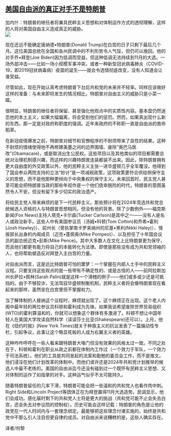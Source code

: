 <!--1594756319000-->
[美国自由派的真正对手不是特朗普](https://cn.ft.com/story/001088538?full=y)
------

<div></div><div class="story-lead">加内什：特朗普的继任者将兼具民粹主义思想和对体制运作方式的透彻理解，这样的人将对美国自由主义造成真正的威胁。</div><div class=" story-image image"><img src="https://thumbor.ftacademy.cn/unsafe/1340x754/https://thumbor.ftacademy.cn/unsafe/picture/6/000096336_piclink.jpg"></div><div class="story-body"><div id="story-body-container"><p>现在还远不能确定唐纳德•特朗普(Donald Trump)在白宫的日子只剩下最后几个月。这位美国总统在全国和各州民调中的不利形势令人气馁，但仍可以挽回。他的对手乔•拜登(Joe Biden)因为低调而受益，但这种低调无法持续到11月的大选。一场外部冲击——比如一场小规模军事冲突，或者一种新型冠状病毒肺炎（COVID-19，即2019冠状病毒病）疫苗的诞生——就会令选情彻底改变，没有人知道会让谁受益。</p><p>尽管如此，现在开始认真考虑特朗普下台后共和党的未来并不轻率。同样应该做好这样的准备：与未来即将发生的情况相比，特朗普对自由主义的威胁只是小菜一碟。</p><p>很明显，特朗普的继任者将保留、甚至强化他观点中的实质性内容。基本盘仍然迷恋他的本土主义，如果大幅偏离，将会受到他们的惩罚。然而，如果真出现什么新的东西，那一定是对政府称职度的强调。近年来政府的不称职一直是自由派的救命稻草。</p><p>在新冠疫情爆发之前，特朗普对细节和官僚程序的不耐烦带来了良性的结果。这种不耐烦的情绪使得他不再修建美墨之间的边界围墙、废除“奥巴马医改”(Obamacare)，或是取消出生公民权。这些项目以及其他类似的项目都需要总统对治理机制感兴趣，而这样的兴趣特朗普连装都装不出来。因此，除特朗普拥有更大自由度的外交政策以外，他的民粹主义主张一进华盛顿几乎全军覆没。他得到了国会参众两院支持的立法“妙计”是一项减税政策，这项政策更符合供给侧保守主义的思想，而不是他那种更倾向于中央集权的保守主义。未来回首时，民主党人甚至可能会把特朗普当政的那些年视作是一个他们侥幸脱险的时代，特朗普的意图虽然令人不安，但没有留下多少切实的政治遗产。</p><div  data-o-ads-name="mpu-middle1" class="o-ads in-article-advert" data-o-ads-formats-default="false"  data-o-ads-formats-small="FtcMobileMpu"  data-o-ads-formats-medium="FtcMpu" data-o-ads-formats-large="FtcMpu" data-o-ads-formats-extra="FtcMpu" data-o-ads-targeting="cnpos=middle1;" data-cy='[{"devices":["PC","iPhoneWeb","AndroidWeb","iPhoneApp","AndroidApp"],"pattern":"MPU","position":"Middle1","container":"mpuInStory"}]'></div><p>将给民主党人带来麻烦的是下一代民粹主义。那些预计将在2024年竞选共和党总统候选人资格的人与特朗普思想相同，但没有他的背景。除了少数例外——福克斯新闻(Fox News)主持人塔克•卡尔森(Tucker Carlson)是其中之一——没有人是名人或政治新手。这些人中有美国参议员（汤姆•科顿(Tom Cotton)和乔希•霍利(Josh Hawley)）、前州长（曾执掌南卡罗来纳州的尼基•黑利(Nikki Haley)）、情报部长出身的内阁成员（迈克•蓬佩奥(Mike Pompeo)）、以及担任了十年国会议员的副总统迈克•彭斯(Mike Pence)。其中大多数人在文化上比特朗普更为保守，而且他们都更有能力将自己的本能转化为法律。即使是那些没有成为共和党领袖的人，也将帮助塑造反对拜登入主白宫的力量。</p><p>对自由派而言，这是远比特朗普可怕的噩梦：一个掌握在内部人士手中的民粹主义议程。只要支持这些观点的是一些带有不确定性的、或是古怪的人——前阿拉斯加州长萨拉•佩林(Sarah Palin)就是这样一个滑稽的例子——他们或多或少还是可抵挡的。由于不够狡诈，无法驾驭华盛顿制衡机制，民粹主义者将会像特朗普现在看起来的那样，虽然坐在白宫里但不掌握权力。</p><p>当了解体制的人接纳这个议程时，麻烦就出现了。这个麻烦正在出现。这个老人内阁中最年轻的两位参议员科顿和霍利成为先锋。如果我说希望废除世界贸易组织(WTO)的霍利算温和的，你就可以想象这个群体有多激进了。科顿不想让中国年轻人在美国大学攻读自然科学（读读莎士比亚(Shakespeare)还可以）。上月，他在《纽约时报》(New York Times)就关于种族主义的抗议发表了一篇煽动性专栏，引起争议，此事让这个略显死板的人成为右翼主义者的英雄。</p><p>这种咋咋呼呼在一些人看来跟特朗普大嗓门但没有效果的风格太过一致。不同之处在于，科顿和霍利在职业从政之前都在体制内工作过（一个效力于军队，一个效力于司法系统）。他们的工具是共同发起的法案和勤勉的委员会工作，而不是推文。他们浸淫在他们计划改革的体制中。而他们或许还是2024年共和党计划推举的候选人中最不老练的。美国的自由派迄今还没有碰到过一个既怀有民粹主义思想、又对体制的运作了如指掌的对手。这种运气似乎不太可能持久。</p><p>随着特朗普留任的几率下滑，特朗普可能会把一些温和的共和党人也看作肉中刺。Right Side和Lincoln Project等团体正在为拜登赢得11月大选造势。民调显示，他们会成功。感化届时剩下的共和党人士将是更大的挑战（共和党可能不止会失去白宫，还会失去对参议院的控制权）。历史可能会这样记载：特朗普的角色是让他的政党在一代人时间内与一套理念绑定。最能够把这些理念付诸实施的，始终是共和党中不那么引人注目但更自律的成员。对自由派来说糟糕的是，这些人确实存在。</p><p>译者/何黎</p></div><div class="clearfloat"></div></div>
